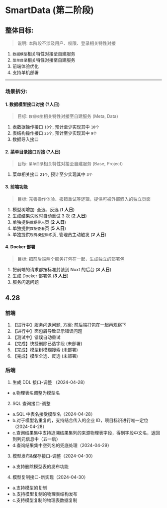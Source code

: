 # SmartData (第二阶段)

## 整体目标:
> 说明: 本阶段不涉及用户、权限、登录相关特性对接

1. `数据模型`相关特性对接至自建服务
2. `菜单目录`相关特性对接至自建服务
3. 前端体验优化
4. 支持单机部署

------------------------------------------------------------------------------

### 场景拆分:

#### 1. 数据模型接口对接 (**?人日**)
> 目标: `数据模型`相关特性对接至自建服务 (Meta, Data)
1. 表数据操作接口 `10个`, 预计至少实现其中 `10个`
2. 表结构操作接口 `25个`, 预计至少实现其中 `9个`
3. 数据导入接口

#### 2. 菜单目录接口对接 (**?人日**)
> 目标: `菜单目录`相关特性对接至自建服务 (Base, Project)
1. 菜单相关接口 `21个`, 预计至少实现其中 `3个`

#### 3. 前端功能
> 目标: 完善操作体验、报错重试等逻辑，提供可被外部嵌入的独立页面
1. 模型树增加: 全选、反选 (**1 人日**)
2. 生成结果失败时自动重试 3 次 (**2 人日**)
3. 单独提供`数据导入`页 (**2 人日**)
4. 单独提供`数据查看`页 (**5 人日**)
5. 单独提供`现有模型训练`页, 管理员主动触发 (**2 人日**)

#### 4. Docker 部署
> 目标: 把前后端两个服务打包在一起，生成独立的部署包
1. 把前端的请求都按标准封装到 Nuxt 的后台 (**3 人日**)
2. 生成 Docker 部署包 (**3 人日**)
3. 服务闪退问题

## 4.28
### 前端
1. 【进行中】服务闪退问题, 方案: 前后端打包在一起再观察下
2. 【进行中】面包屑导致显示错误问题
3. 【测试中】错误自动重试
4. 【完成】快捷删除已选字段 (未部署)
5. 【完成】模型树模糊搜索 (未部署)
6. 【完成】模型全选、反选 (未部署)

### 后端
1. 生成 DDL 接口-调整 （2024-04-28）
  - a.物理表名调整为模型名

2. SQL 查询接口-调整
  - a.SQL 中表名接受模型名（2024-04-28）
  - b.对于模型名重复的，支持结合传入的企业 ID，项目标识进行唯一定位（2024-04-28）
  - c.查询结果集中支持追溯结果集列的来源物理表字段，得到字段中文名，返回到列元信息中（五一后）
  - d.查询结果集中空列名的兜底处理（2024-04-29）

3. 模型发布&保存接口-调整（2024-04-30）
  - a.支持删除模型表的发布功能

4. 模型复制接口-新实现（2024-04-30）
  - a.支持模型的复制
  - b.支持模型复制的物理表结构发布
  - c.支持模型复制的物理表数据复制
